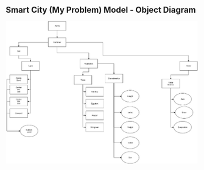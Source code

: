 ## Smart City (My Problem) Model - Object Diagram

![My example Object Diagram](../images/POTSObjectDiagramFinal.jpg.jpg)

